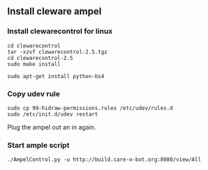 ## Install cleware ampel

### Install clewarecontrol for linux
	cd clewarecontrol
	tar -xzvf clewarecontrol-2.5.tgz
	cd clewarecontrol-2.5
	sudo make install

	sudo apt-get install python-bs4

### Copy udev rule
	sudo cp 99-hidraw-permissions.rules /etc/udev/rules.d
	sudo /etc/init.d/udev restart
Plug the ampel out an in again.

### Start ample script
	./AmpelControl.py -u http://build.care-o-bot.org:8080/view/All
